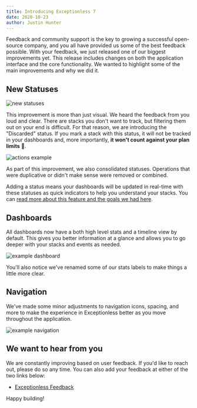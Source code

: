 ```yaml
---
title: Introducing Exceptionless 7
date: 2020-10-23
author: Justin Hunter
---
```

Feedback and community support is the key to growing a successful open-source company, and you all have provided us some of the best feedback possible. With your feedback, we just released one of our biggest improvements yet. This release includes changes on both the application interface and the core functionality. We wanted to highlight some of the main improvements and why we did it.

## New Statuses

![new statuses](statuses.png)

This improvement is more than just visual. We heard the feedback from you loud and clear. There are stacks you don't want to track, but filtering them out on your end is difficult. For that reason, we are introducing the "Discarded" status. If you mark a stack with this status, it will not be tracked in your dashboards and, more importantly, **it won't count against your plan limits** 🎉.

![actions example](status.png)

As part of this improvement, we also consolidated statuses. Operations that were duplicative or didn't make sense were removed or combined.

Adding a status means your dashboards will be updated in real-time with these statuses as quick indicators to help you understand your stacks. You can [read more about this feature and the goals we had here](https://github.com/exceptionless/Exceptionless/releases/tag/v7.0.1).

## Dashboards

All dashboards now have a both high level stats and a timeline view by default. This gives you better information at a glance and allows you to go deeper with your stacks and events as needed.

![example dashboard](dashboard_7_0.png)

You'll also notice we've renamed some of our stats labels to make things a little more clear.

## Navigation

We've made some minor adjustments to navigation icons, spacing, and more to make the experience in Exceptionless better as you move throughout the application.

![example navigation](navigation.png)

## We want to hear from you

We are constantly improving based on user feedback. If you'd like to reach out, please do so any time. You can also add your feedback at either of the two links below:

* [Exceptionless Feedback](https://github.com/exceptionless/exceptionless/issues/new)

Happy building!

